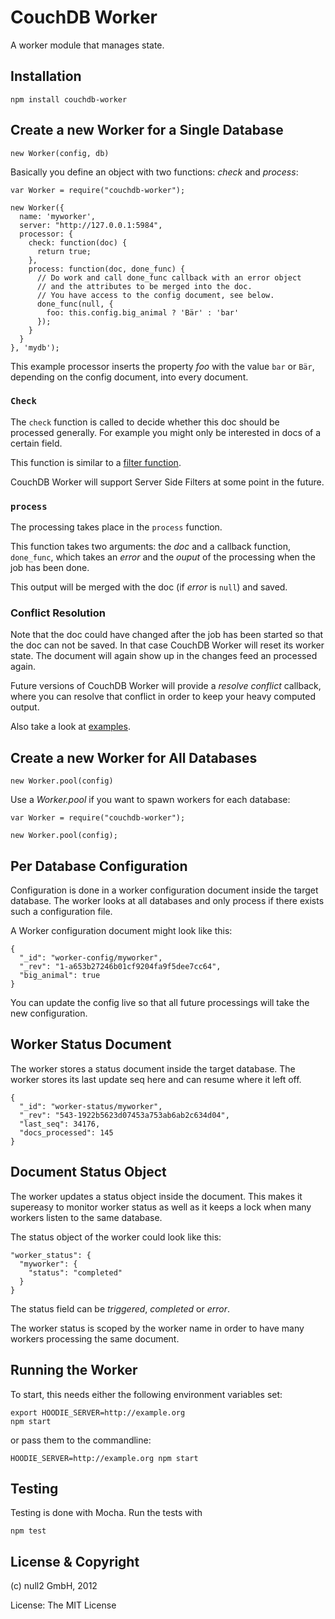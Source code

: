 # CouchDB Worker

A worker module that manages state.


## Installation


    npm install couchdb-worker


## Create a new Worker for a Single Database

    new Worker(config, db)


Basically you define an object with two functions: _check_ and _process_:

    var Worker = require("couchdb-worker");

    new Worker({
      name: 'myworker',
      server: "http://127.0.0.1:5984",
      processor: {
        check: function(doc) {
          return true;
        },
        process: function(doc, done_func) {
          // Do work and call done_func callback with an error object
          // and the attributes to be merged into the doc.
          // You have access to the config document, see below.
          done_func(null, {
            foo: this.config.big_animal ? 'Bär' : 'bar'
          });
        }
      }
    }, 'mydb');


This example processor inserts the property _foo_ with the value `bar` or `Bär`,
depending on the config document, into every document.


### `Check`

The `check` function is called to decide whether this doc should be processed generally.
For example you might only be interested in docs of a certain field.

This function is similar to a [filter function](http://guide.couchdb.org/draft/notifications.html#filters).

CouchDB Worker will support Server Side Filters at some point in the future.


### `process`

The processing takes place in the  `process` function.

This function takes two arguments: the _doc_ and a callback function, `done_func`,
which takes an _error_ and the _ouput_ of the processing when the job has been done.

This output will be merged with the doc (if _error_ is `null`) and saved.


### Conflict Resolution

Note that the doc could have changed after the job has been started
so that the doc can not be saved. In that case CouchDB Worker will reset its worker state.
The document will again show up in the changes feed an processed again.

Future versions of CouchDB Worker will provide a _resolve conflict_ callback,
where you can resolve that conflict in order to keep your heavy computed output.


Also take a look at [examples](couchdb-worker/tree/master/examples).


## Create a new Worker for All Databases

    new Worker.pool(config)


Use a _Worker.pool_ if you want to spawn workers for each database:

    var Worker = require("couchdb-worker");

    new Worker.pool(config);


## Per Database Configuration

Configuration is done in a worker configuration document inside the target database.
The worker looks at all databases and only process if there exists such a configuration file.

A Worker configuration document might look like this:

    {
      "_id": "worker-config/myworker",
      "_rev": "1-a653b27246b01cf9204fa9f5dee7cc64",
      "big_animal": true
    }

You can update the config live so that all future processings will take the new configuration.


## Worker Status Document

The worker stores a status document inside the target database.
The worker stores its last update seq here and can resume where it left off.

    {
      "_id": "worker-status/myworker",
      "_rev": "543-1922b5623d07453a753ab6ab2c634d04",
      "last_seq": 34176,
      "docs_processed": 145
    }


## Document Status Object

The worker updates a status object inside the document.
This makes it supereasy to monitor worker status as well as
it keeps a lock when many workers listen to the same database.

The status object of the worker could look like this:

    "worker_status": {
      "myworker": {
        "status": "completed"
      }
    }

The status field can be _triggered_, _completed_ or _error_.

The worker status is scoped by the worker name in order to have many workers
processing the same document.


## Running the Worker

To start, this needs either the following environment variables set:

    export HOODIE_SERVER=http://example.org
    npm start


or pass them to the commandline:

    HOODIE_SERVER=http://example.org npm start


## Testing

Testing is done with Mocha. Run the tests with

    npm test



## License & Copyright

(c) null2 GmbH, 2012

License: The MIT License
